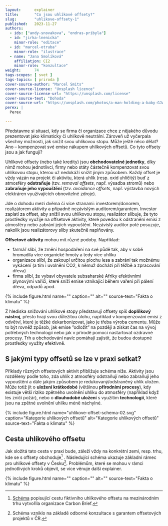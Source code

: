 ```yaml
---
layout:      explainer
title:       "Co jsou uhlíkové offsety?"
slug:        "uhlikove-offsety-1"
published:   2023-11-27
authors:
  - ids: ["andy-snovakova", "ondras-pribyla"]
  - id: "jirka-lnenicka"   
    minor-role: "editace"
  - id: "marcel-otruba"
    minor-role: "ilustrace"
  - name: "Jana Smolíková"
    affiliation: CI2
    minor-role: "konzultace"
weight:      74
tags-scopes: [ svet ]
tags-topics: [ priroda ]
cover-source-author: "Marcel Smits"
cover-source-license: "Unsplash licence"
cover-source-license-url: "https://unsplash.com/license"
cover-source-text: "Dohoda"
cover-source-url: "https://unsplash.com/photos/a-man-holding-a-baby-GJwgw_XqooQ"
perex: |
  Perex

---
```


Představme si situaci, kdy se firma či organizace chce z nějakého důvodu prezentovat jako klimaticky či uhlíkově neutrální. Zároveň už vyčerpala všechny možnosti, jak snížit svou uhlíkovou stopu. Může ještě něco dělat? Ano – kompenzovat své emise nákupem uhlíkových offsetů. Co tyto offsety jsou a jak fungují?

Uhlíkové offsety (nebo také kredity) jsou **obchodovatelné jednotky**, díky nimž mohou jednotlivci, firmy nebo státy částečně kompenzovat svou uhlíkovou stopu, kterou už nedokáží snížit jiným způsobem. Každý offset je vždy vázán na projekt či aktivitu, která uhlík (resp. oxid uhličitý) buď z atmosféry **odstraňuje** (tzv. *removal offsets*, např. výsadba stromů) nebo **zabraňuje jeho vypouštění** (tzv. *avoidance offsets*, např. výstavba nových elektráren využívajících obnovitelné zdroje). 

Jde o dohodu mezi dvěma či více stranami: investorem/donorem, realizátorem aktivity a případně nezávislým auditorem/garantem. Investor zaplatí za offset, aby snížil svou uhlíkovou stopu, realizátor slibuje, že tyto prostředky využije na offsetové aktivity, které povedou k odstranění emisí z atmosféry nebo zabrání jejich vypouštění. Nezávislý auditor poté posuzuje, nakolik jsou realizátorovy sliby skutečně naplňovány.

**Offsetové aktivity** mohou mít různé podoby. Například:

- farmář slíbí, že změní hospodaření na své půdě tak, aby v sobě hromadila více organické hmoty a tedy více uhlíku
- organizace slíbí, že zakoupí určitou plochu lesa a zabrání tak možnému vykácení (a tím i uvolnění CO2, k němuž dochází při těžbě a zpracování dřeva) 
- firma slíbí, že vybaví obyvatele subsaharské Afriky efektivními plynovými vařiči, které sníží emise vznikající během vaření při pálení dřeva, odpadů apod.

{% include figure.html
    name=""
    caption=""
    alt=""
    source-text="Fakta o klimatu"
%}

Z hlediska snižování uhlíkové stopy představují offsety spíš **doplňkový nástroj**, přesto hrají svou důležitou úlohu, například v kompenzování emisí z odvětví, které je těžké dekarbonizovat, jako je třeba výroba cementu. Může to být rovněž způsob, jak emise ”odložit” na později a získat čas na vývoj potřebných technologií nebo jak v přírodě pomoci nastartovat ozdravné procesy. Trh a obchodování navíc pomáhají zajistit, že budou dostupné prostředky využity efektivně. 

## S jakými typy offsetů se lze v praxi setkat?
Příklady různých offsetových aktivit přibližuje schéma níže. Aktivity jsou rozděleny podle toho, zda uhlík z atmosféry odstraňují nebo zabraňují jeho vypouštění a dále jakým způsobem je redukovaný/odstraněný uhlík uložen. Může totiž jít o **uložení krátkodobé** (většinou **přírodními procesy**), kdy existuje větší riziko zpětného uvolnění uhlíku do atmosféry (například když les zničí požár), nebo o **dlouhodobé uložení** s využitím **technologií**, které jsou na zpětné uvolnění uhlíku méně náchylné. 

{% include figure.html
    name="uhlikove-offset-schema-02.svg"
    caption="Kategorie uhlíkových offsetů"
    alt="Kategorie uhlíkových offsetů"
    source-text="Fakta o klimatu"
%} 

## Cesta uhlíkového offsetu
Jak složitá tato cesta v praxi bude, záleží vždy na konkrétní zemi, resp. trhu, kde se s offsety obchoduje[^schema-carbon-brief] . Následující schéma ukazuje základní rámec pro uhlíkové offsety v Česku[^schema-konzultace]. Problémům, které se mohou v rámci jednotlivých kroků objevit, se více věnuje další explainer. 


{% include figure.html
    name=""
    caption=""
    alt=""
    source-text="Fakta o klimatu"
%}

[^schema-carbon-brief]:[Schéma](https://interactive.carbonbrief.org/carbon-offsets-2023/infographic.html) popisující cestu fiktivního uhlíkového offsetu na mezinárodním trhu vytvořila organizace Carbon Brief. 
[^schema-konzultace]:Schéma vzniklo na základě odborné konzultace s garantem offsetových projektů v ČR. 

